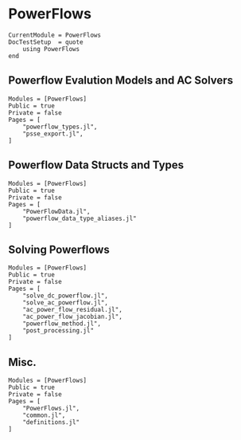 # PowerFlows


```@meta
CurrentModule = PowerFlows
DocTestSetup  = quote
    using PowerFlows
end
```

## Powerflow Evalution Models and AC Solvers
```@autodocs
Modules = [PowerFlows]
Public = true
Private = false
Pages = [
    "powerflow_types.jl",
    "psse_export.jl",
]
```

## Powerflow Data Structs and Types
```@autodocs
Modules = [PowerFlows]
Public = true
Private = false
Pages = [
    "PowerFlowData.jl",
    "powerflow_data_type_aliases.jl"
]
```

## Solving Powerflows
```@autodocs
Modules = [PowerFlows]
Public = true
Private = false
Pages = [
    "solve_dc_powerflow.jl",
    "solve_ac_powerflow.jl",
    "ac_power_flow_residual.jl",
    "ac_power_flow_jacobian.jl",
    "powerflow_method.jl",
    "post_processing.jl"
]
```

## Misc.
```@autodocs
Modules = [PowerFlows]
Public = true
Private = false
Pages = [
    "PowerFlows.jl",
    "common.jl",
    "definitions.jl"
]
```